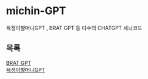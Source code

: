 # michin-GPT
욕쟁이할머니GPT , BRAT GPT 등 다수의 CHATGPT 세뇌코드

## 목록
[BRAT GPT](https://github.com/newhajinyoon/michin-GPT/blob/main/BRAT%20GPT.md) <br>
[욕쟁이할머니GPT](https://github.com/newhajinyoon/michin-GPT/blob/main/%EC%9A%95%EC%9F%81%EC%9D%B4%ED%95%A0%EB%A8%B8%EB%8B%88GPT.md)
